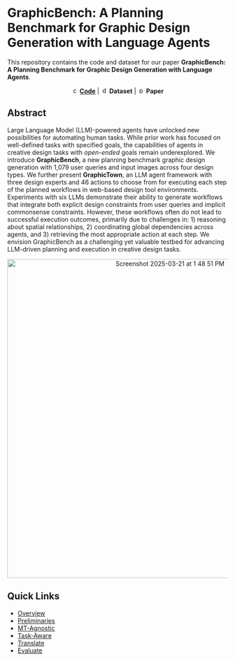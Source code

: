 # GraphicBench: A Planning Benchmark for Graphic Design Generation with Language Agents

This repository contains the code and dataset for our paper **GraphicBench: A Planning Benchmark for Graphic Design Generation with Language Agents**.

<div align="center">
<img src="https://github.com/user-attachments/assets/b3415a65-ccac-4468-a291-07602cb95509" style="width: 15px;" alt="code"> <b><a href=https://github.com/dayeonki/designbench>Code</a></b> | <img src="https://github.com/user-attachments/assets/2bd9af9b-2182-4aef-83cd-6e9ca6189a39" style="width: 15px;" alt="data">
 <b><a>Dataset</a></b> | <img src="https://github.com/user-attachments/assets/fc2ca3c2-3e78-4ca4-a208-448c0a6c7068" style="width: 15px;" alt="paper"> <b><a>Paper</a></b>
</div>


## Abstract
Large Language Model (LLM)-powered agents have unlocked new possibilities for automating human tasks. While prior work has focused on well-defined tasks with specified goals, the capabilities of agents in creative design tasks with _open-ended_ goals remain underexplored. We introduce **GraphicBench**, a new planning benchmark graphic design generation with 1,079 user queries and input images across four design types. We further present **GraphicTown**, an LLM agent framework with three design experts and 46 actions to choose from for executing each step of the planned workflows in web-based design tool environments.
Experiments with six LLMs demonstrate their ability to generate workflows that integrate both explicit design constraints from user queries and implicit commonsense constraints. However, these workflows often do not lead to successful execution outcomes, primarily due to challenges in: 1) reasoning about spatial relationships, 2) coordinating global dependencies across agents, and 3) retrieving the most appropriate action at each step. We envision GraphicBench as a challenging yet valuable testbed for advancing LLM-driven planning and execution in creative design tasks.

<p align="center">
<img width="728" alt="Screenshot 2025-03-21 at 1 48 51 PM" src="https://github.com/user-attachments/assets/39590db8-e3d6-4b24-ad92-85ea5c30255d" />
</p>


## Quick Links
- [Overview](#overview)
- [Preliminaries](#preliminaries)
- [MT-Agnostic](#mt-agnostic)
- [Task-Aware](#task-aware)
- [Translate](#translate)
- [Evaluate](#evaluate)

